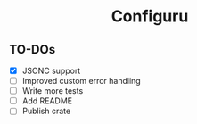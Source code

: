 <div align="center">
<h1>Configuru</h1>
</div>

## TO-DOs

- [x] JSONC support
- [ ] Improved custom error handling
- [ ] Write more tests
- [ ] Add README
- [ ] Publish crate